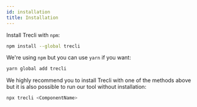 ```yaml
---
id: installation
title: Installation
---
```


Install Trecli with `npm`:

```bash
npm install --global trecli
```

We're using `npm` but you can use `yarn` if you want:

```bash
yarn global add trecli
```

We highly recommend you to install Trecli with one of the methods above but it is also possible to run our tool without installation:

```bash
npx trecli <ComponentName>
```
